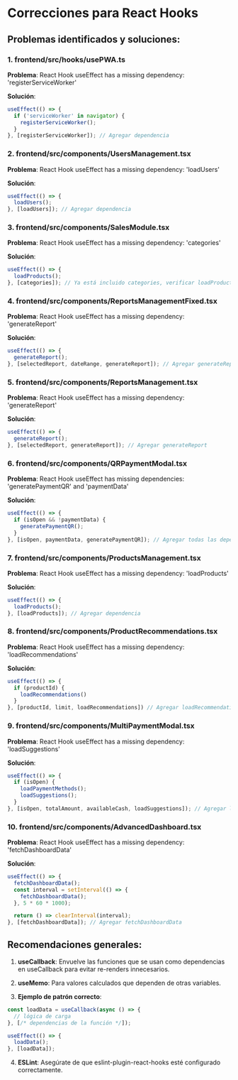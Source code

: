 # Correcciones para React Hooks

## Problemas identificados y soluciones:

### 1. frontend/src/hooks/usePWA.ts
**Problema**: React Hook useEffect has a missing dependency: 'registerServiceWorker'

**Solución**:
```typescript
useEffect(() => {
  if ('serviceWorker' in navigator) {
    registerServiceWorker();
  }
}, [registerServiceWorker]); // Agregar dependencia
```

### 2. frontend/src/components/UsersManagement.tsx
**Problema**: React Hook useEffect has a missing dependency: 'loadUsers'

**Solución**:
```typescript
useEffect(() => {
  loadUsers();
}, [loadUsers]); // Agregar dependencia
```

### 3. frontend/src/components/SalesModule.tsx
**Problema**: React Hook useEffect has a missing dependency: 'categories'

**Solución**:
```typescript
useEffect(() => {
  loadProducts();
}, [categories]); // Ya está incluido categories, verificar loadProducts
```

### 4. frontend/src/components/ReportsManagementFixed.tsx
**Problema**: React Hook useEffect has a missing dependency: 'generateReport'

**Solución**:
```typescript
useEffect(() => {
  generateReport();
}, [selectedReport, dateRange, generateReport]); // Agregar generateReport
```

### 5. frontend/src/components/ReportsManagement.tsx
**Problema**: React Hook useEffect has a missing dependency: 'generateReport'

**Solución**:
```typescript
useEffect(() => {
  generateReport();
}, [selectedReport, generateReport]); // Agregar generateReport
```

### 6. frontend/src/components/QRPaymentModal.tsx
**Problema**: React Hook useEffect has missing dependencies: 'generatePaymentQR' and 'paymentData'

**Solución**:
```typescript
useEffect(() => {
  if (isOpen && !paymentData) {
    generatePaymentQR();
  }
}, [isOpen, paymentData, generatePaymentQR]); // Agregar todas las dependencias
```

### 7. frontend/src/components/ProductsManagement.tsx
**Problema**: React Hook useEffect has a missing dependency: 'loadProducts'

**Solución**:
```typescript
useEffect(() => {
  loadProducts();
}, [loadProducts]); // Agregar dependencia
```

### 8. frontend/src/components/ProductRecommendations.tsx
**Problema**: React Hook useEffect has a missing dependency: 'loadRecommendations'

**Solución**:
```typescript
useEffect(() => {
  if (productId) {
    loadRecommendations()
  }
}, [productId, limit, loadRecommendations]) // Agregar loadRecommendations
```

### 9. frontend/src/components/MultiPaymentModal.tsx
**Problema**: React Hook useEffect has a missing dependency: 'loadSuggestions'

**Solución**:
```typescript
useEffect(() => {
  if (isOpen) {
    loadPaymentMethods();
    loadSuggestions();
  }
}, [isOpen, totalAmount, availableCash, loadSuggestions]); // Agregar loadSuggestions
```

### 10. frontend/src/components/AdvancedDashboard.tsx
**Problema**: React Hook useEffect has a missing dependency: 'fetchDashboardData'

**Solución**:
```typescript
useEffect(() => {
  fetchDashboardData();
  const interval = setInterval(() => {
    fetchDashboardData();
  }, 5 * 60 * 1000);

  return () => clearInterval(interval);
}, [fetchDashboardData]); // Agregar fetchDashboardData
```

## Recomendaciones generales:

1. **useCallback**: Envuelve las funciones que se usan como dependencias en useCallback para evitar re-renders innecesarios.

2. **useMemo**: Para valores calculados que dependen de otras variables.

3. **Ejemplo de patrón correcto**:
```typescript
const loadData = useCallback(async () => {
  // lógica de carga
}, [/* dependencias de la función */]);

useEffect(() => {
  loadData();
}, [loadData]);
```

4. **ESLint**: Asegúrate de que eslint-plugin-react-hooks esté configurado correctamente.
